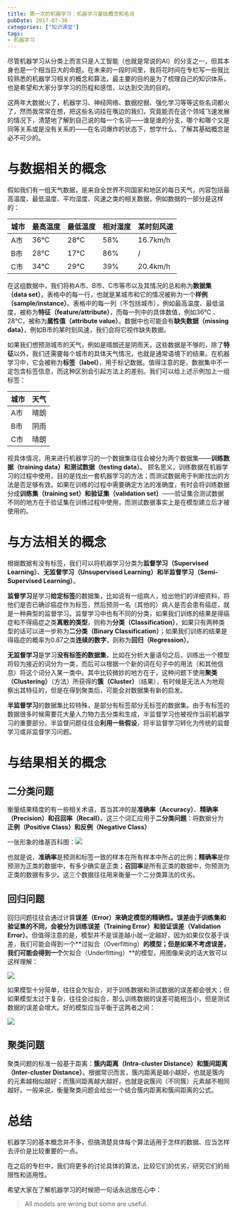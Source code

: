 ```yaml
---
title: 第一次的机器学习：机器学习基础概念和名词
pubDate: 2017-07-30
categories: ["知识课堂"]
tags: 
- 机器学习
---
```




尽管机器学习从分类上而言只是人工智能（也就是常说的AI）的分支之一，但其本身也是一个相当巨大的命题。在未来的一段时间里，我将花时间在专栏写一些我比较熟悉的机器学习相关的概念和算法，最主要的目的是为了梳理自己的知识体系，也是希望和大家分享学习的历程和感悟，以达到交流的目的。

这两年大数据火了，机器学习、神经网络、数据挖掘、强化学习等等这些名词都火了，然而我常常在想，把这些名词挂在嘴边的我们，究竟能否在这个领域飞速发展的情况下，清楚地了解到自己说的每一个名词——谁是谁的分支，哪个和哪个又是同等关系或是没有关系的——在名词爆炸的状态下，想学什么，了解其基础概念是必不可少的。



#  与数据相关的概念

假如我们有一组天气数据，是来自全世界不同国家和地区的每日天气，内容包括最高温度、最低温度、平均湿度、风速之类的相关数据，例如数据的一部分是这样的：

| 城市   | 最高温度 | 最低温度 | 相对湿度 | 某时刻风速    |
| ---- | ---- | ---- | ---- | -------- |
| A市   | 36℃  | 28℃  | 58%  | 16.7km/h |
| B市   | 28℃  | 17℃  | 86%  | /        |
| C市   | 34℃  | 29℃  | 39%  | 20.4km/h |

在这组数据中，我们将称A市、B市、C市等市以及其情况的总和称为**数据集（data set）**。表格中的每一行，也就是某城市和它的情况被称为一个**样例（sample/instance）**。表格中的每一列（不包括城市），例如最高温度、最低温度，被称为**特征（feature/attribute）**，而每一列中的具体数值，例如36℃ 、28℃，被称为**属性值（attribute value）**。数据中也可能会有**缺失数据（missing data）**，例如B市的某时刻风速，我们会将它视作缺失数据。


如果我们想预测城市的天气，例如是晴朗还是阴雨天，这些数据是不够的，除了**特征**以外，我们还需要每个城市的具体天气情况，也就是通常语境下的结果。在机器学习中，它会被称为**标签（label）**，用于标记数据。值得注意的是，数据集中不一定包含标签信息，而这种区别会引起方法上的差别。我们可以给上述示例加上一组标签：

| 城市   | 天气   |
| ---- | ---- |
| A市   | 晴朗   |
| B市   | 阴雨   |
| C市   | 晴朗   |

视具体情况，用来进行机器学习的一个数据集往往会被分为两个数据集——**训练数据（training data）**和**测试数据（testing data）**。  顾名思义，训练数据在机器学习的过程中使用，目的是找出一套机器学习的方法；而测试数据用于判断找出的方法是否足够有效。如果在训练的过程中需要确定方法的准确度，有时会将训练数据分成**训练集（training set）**和**验证集（validation set）**——验证集合测试数据不同的地方在于验证集在训练过程中使用，而测试数据事实上是在模型建立后才被使用的。

# 与方法相关的概念

根据数据有没有标签，我们可以将机器学习分类为**监督学习（Supervised Learning）**、**无监督学习（Unsupervised Learning）**和**半监督学习（Semi-Supervised Learning）**。

**监督学习**是学习**给定标签**的数据集，比如说有一组病人，给出他们的详细资料，将他们是否已确诊癌症作为标签，然后预测一名（其他的）病人是否会患有癌症，就是一种典型的监督学习。监督学习中也有不同的分类，如果我们训练的结果是得癌症和不得癌症之类**离散的类型**，则称为**分类（Classification）**，如果只有两种类型的话可以进一步称为**二分类（Binary Classification）**；如果我们训练的结果是得癌症的概率为0.87之类**连续的数字**，则称为**回归（Regression）**。

**无监督学习**是学习**没有标签的数据集**，比如在分析大量语句之后，训练出一个模型将较为接近的词分为一类，而后可以根据一个新的词在句子中的用法（和其他信息）将这个词分入某一类中。其中比较微妙的地方在于，这种问题下使用**聚类（Clustering）**（方法）所获得的**簇（Cluster）**（结果），有时候是无法人为地观察出其特征的，但是在得到聚类后，可能会对数据集有新的启发。

**半监督学习**的数据集比较特殊，是部分有标签部分无标签的数据集。由于有标签的数据很多时候需要花大量人力物力去分类和生成，半监督学习也被视作当前机器学习的重要部分。半监督问题往往会**利用一些假设**，将半监督学习转化为传统的监督学习或非监督学习问题。



# 与结果相关的概念

## 二分类问题

衡量结果精度的有一些相关术语，首当其冲的是**准确率（Accuracy）**、**精确率（Precision）**和**召回率（Recall）**。这三个词汇应用于**二分类问题**：将数据分为**正例（Positive Class）**和**反例（Negative Class）**

一张形象的维基百科图：![](https://upload.wikimedia.org/wikipedia/commons/2/26/Precisionrecall.svg)

也就是说，**准确率**是预测和标签一致的样本在所有样本中所占的比例；**精确率**是你预测为正类的数据中，有多少确实是正类；**召回率**是所有正类的数据中，你预测为正类的数据有多少。这三个数据往往用来衡量一个二分类算法的优劣。

## 回归问题

回归问题往往会通过计算**误差（Error）**来确定模型的精确性。误差由于训练集和验证集的不同，会被分为**训练误差（Training Error）**和**验证误差（Validation Error）**。但值得注意的是，模型并不是误差越小就一定越好，因为如果仅仅基于误差，我们可能会得到一个**过拟合（Overfitting）**的模型；但是如果不考虑误差，我们可能会得到一个**欠拟合（Underfitting）**的模型，用图像来说的话大致可以这样理解：

![](https://3gp10c1vpy442j63me73gy3s-wpengine.netdna-ssl.com/wp-content/uploads/2018/03/Screen-Shot-2018-03-22-at-11.22.15-AM-e1526498075543.png)

如果模型十分简单，往往会欠拟合，对于训练数据和测试数据的误差都会很大；但如果模型太过于复杂，往往会过拟合，那么训练数据的误差可能相当小，但是测试数据的误差会增大。好的模型应当平衡于这两者之间：

![](https://i.stack.imgur.com/S0tRm.png)

## 聚类问题

聚类问题的标准一般基于距离：**簇内距离（Intra-cluster Distance）**和**簇间距离（Inter-cluster Distance）**。根据常识而言，簇内距离是越小越好，也就是簇内的元素越相似越好；而簇间距离越大越好，也就是说簇间（不同簇）元素越不相同越好。一般来说，衡量聚类问题会给出一个结合簇内距离和簇间距离的公式。



# 总结

机器学习的基本概念并不多，但搞清楚具体每个算法适用于怎样的数据、应当怎样去评价是比较重要的一点。

在之后的专栏中，我们将更多的讨论具体的算法，比较它们的优劣，研究它们的局限性和适用性。

希望大家在了解机器学习的时候把一句话永远放在心中：

> All models are wrong but some are useful.